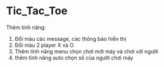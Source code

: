 # Tic_Tac_Toe
Thêm tính năng:
1. Đổi màu các message, các thông báo hiển thị
2. Đổi màu 2 player X và O
3. Thêm tính năng menu chọn chơi mới máy và chơi với người
4. thêm tính năng auto chọn số của người chơi máy
